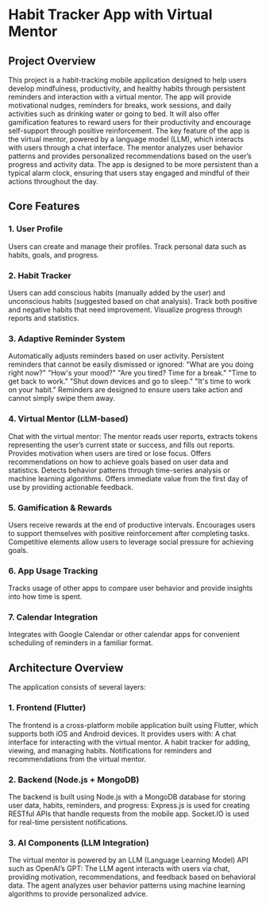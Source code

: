 # Habit Tracker App with Virtual Mentor
## Project Overview
This project is a habit-tracking mobile application designed to help users develop mindfulness, productivity, and healthy habits through persistent reminders and interaction with a virtual mentor. The app will provide motivational nudges, reminders for breaks, work sessions, and daily activities such as drinking water or going to bed. It will also offer gamification features to reward users for their productivity and encourage self-support through positive reinforcement.
The key feature of the app is the virtual mentor, powered by a language model (LLM), which interacts with users through a chat interface. The mentor analyzes user behavior patterns and provides personalized recommendations based on the user’s progress and activity data. The app is designed to be more persistent than a typical alarm clock, ensuring that users stay engaged and mindful of their actions throughout the day.
## Core Features
### 1. User Profile
Users can create and manage their profiles.
Track personal data such as habits, goals, and progress.
### 2. Habit Tracker
Users can add conscious habits (manually added by the user) and unconscious habits (suggested based on chat analysis).
Track both positive and negative habits that need improvement.
Visualize progress through reports and statistics.
### 3. Adaptive Reminder System
Automatically adjusts reminders based on user activity.
Persistent reminders that cannot be easily dismissed or ignored:
"What are you doing right now?"
"How's your mood?"
"Are you tired? Time for a break."
"Time to get back to work."
"Shut down devices and go to sleep."
"It's time to work on your habit."
Reminders are designed to ensure users take action and cannot simply swipe them away.
### 4. Virtual Mentor (LLM-based)
Chat with the virtual mentor: The mentor reads user reports, extracts tokens representing the user’s current state or success, and fills out reports.
Provides motivation when users are tired or lose focus.
Offers recommendations on how to achieve goals based on user data and statistics.
Detects behavior patterns through time-series analysis or machine learning algorithms.
Offers immediate value from the first day of use by providing actionable feedback.
### 5. Gamification & Rewards
Users receive rewards at the end of productive intervals.
Encourages users to support themselves with positive reinforcement after completing tasks.
Competitive elements allow users to leverage social pressure for achieving goals.
### 6. App Usage Tracking
Tracks usage of other apps to compare user behavior and provide insights into how time is spent.
### 7. Calendar Integration
Integrates with Google Calendar or other calendar apps for convenient scheduling of reminders in a familiar format.
## Architecture Overview
The application consists of several layers:
### 1. Frontend (Flutter)
The frontend is a cross-platform mobile application built using Flutter, which supports both iOS and Android devices. It provides users with:
A chat interface for interacting with the virtual mentor.
A habit tracker for adding, viewing, and managing habits.
Notifications for reminders and recommendations from the virtual mentor.
### 2. Backend (Node.js + MongoDB)
The backend is built using Node.js with a MongoDB database for storing user data, habits, reminders, and progress:
Express.js is used for creating RESTful APIs that handle requests from the mobile app.
Socket.IO is used for real-time persistent notifications.
### 3. AI Components (LLM Integration)
The virtual mentor is powered by an LLM (Language Learning Model) API such as OpenAI’s GPT:
The LLM agent interacts with users via chat, providing motivation, recommendations, and feedback based on behavioral data.
The agent analyzes user behavior patterns using machine learning algorithms to provide personalized advice.

